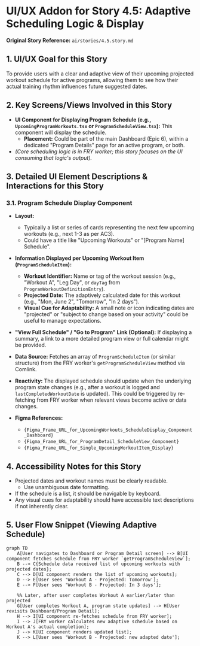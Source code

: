 # UI/UX Addon for Story 4.5: Adaptive Scheduling Logic & Display

**Original Story Reference:** `ai/stories/4.5.story.md`

## 1. UI/UX Goal for this Story

To provide users with a clear and adaptive view of their upcoming projected workout schedule for active programs, allowing them to see how their actual training rhythm influences future suggested dates.

## 2. Key Screens/Views Involved in this Story

- **UI Component for Displaying Program Schedule (e.g., `UpcomingProgramWorkouts.tsx` or `ProgramScheduleView.tsx`):** This component will display the schedule.
  - **Placement:** Could be part of the main Dashboard (Epic 6), within a dedicated "Program Details" page for an active program, or both.
- _(Core scheduling logic is in FRY worker; this story focuses on the UI consuming that logic's output)._

## 3. Detailed UI Element Descriptions & Interactions for this Story

### 3.1. Program Schedule Display Component

- **Layout:**
  - Typically a list or series of cards representing the next few upcoming workouts (e.g., next 1-3 as per AC3).
  - Could have a title like "Upcoming Workouts" or "[Program Name] Schedule".
- **Information Displayed per Upcoming Workout Item (`ProgramScheduleItem`):**
  - **Workout Identifier:** Name or tag of the workout session (e.g., "Workout A", "Leg Day", or `dayTag` from `ProgramWorkoutDefinitionEntry`).
  - **Projected Date:** The adaptively calculated date for this workout (e.g., "Mon, June 2", "Tomorrow", "In 2 days").
  - **Visual Cue for Adaptability:** A small note or icon indicating dates are "projected" or "subject to change based on your activity" could be useful to manage expectations.
- **"View Full Schedule" / "Go to Program" Link (Optional):** If displaying a summary, a link to a more detailed program view or full calendar might be provided.
- **Data Source:** Fetches an array of `ProgramScheduleItem` (or similar structure) from the FRY worker's `getProgramScheduleView` method via Comlink.
- **Reactivity:** The displayed schedule should update when the underlying program state changes (e.g., after a workout is logged and `lastCompletedWorkoutDate` is updated). This could be triggered by re-fetching from FRY worker when relevant views become active or data changes.

- **Figma References:**
  - `{Figma_Frame_URL_for_UpcomingWorkouts_ScheduleDisplay_Component_Dashboard}`
  - `{Figma_Frame_URL_for_ProgramDetail_ScheduleView_Component}`
  - `{Figma_Frame_URL_for_Single_UpcomingWorkoutItem_Display}`

## 4. Accessibility Notes for this Story

- Projected dates and workout names must be clearly readable.
  - Use unambiguous date formatting.
- If the schedule is a list, it should be navigable by keyboard.
- Any visual cues for adaptability should have accessible text descriptions if not inherently clear.

## 5. User Flow Snippet (Viewing Adaptive Schedule)

```mermaid
graph TD
    A[User navigates to Dashboard or Program Detail screen] --> B[UI component fetches schedule from FRY worker `getProgramScheduleView`];
    B --> C{Schedule data received list of upcoming workouts with projected dates};
    C --> D[UI component renders the list of upcoming workouts];
    D --> E[User sees 'Workout A - Projected: Tomorrow'];
    E --> F[User sees 'Workout B - Projected: In 3 days'];

    %% Later, after user completes Workout A earlier/later than projected
    G[User completes Workout A, program state updates] --> H[User revisits Dashboard/Program Detail];
    H --> I[UI component re-fetches schedule from FRY worker];
    I --> J[FRY worker calculates new adaptive schedule based on Workout A's actual completion];
    J --> K[UI component renders updated list];
    K --> L[User sees 'Workout B - Projected: new adapted date'];
```
